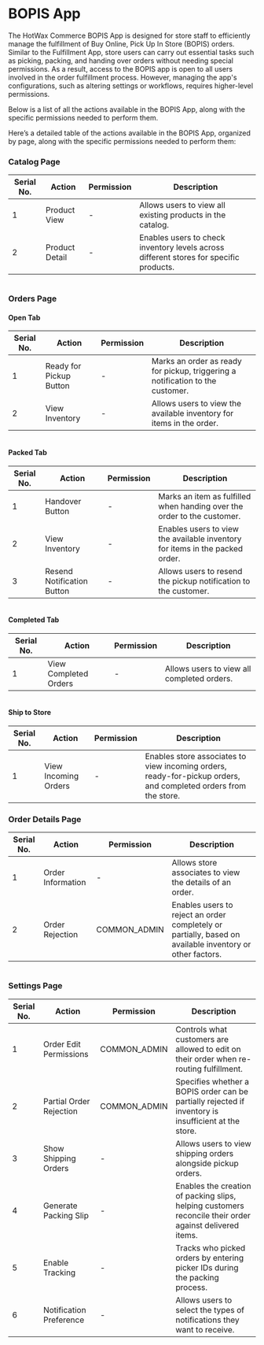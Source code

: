 # BOPIS App

The HotWax Commerce BOPIS App is designed for store staff to efficiently manage the fulfillment of Buy Online, Pick Up In Store (BOPIS) orders. Similar to the Fulfillment App, store users can carry out essential tasks such as picking, packing, and handing over orders without needing special permissions. As a result, access to the BOPIS app is open to all users involved in the order fulfillment process. However, managing the app's configurations, such as altering settings or workflows, requires higher-level permissions.

Below is a list of all the actions available in the BOPIS App, along with the specific permissions needed to perform them.

Here’s a detailed table of the actions available in the BOPIS App, organized by page, along with the specific permissions needed to perform them:

### Catalog Page

| Serial No. | Action         | Permission | Description                                                                            |
| ---------- | -------------- | ---------- | -------------------------------------------------------------------------------------- |
| 1          | Product View   | -          | Allows users to view all existing products in the catalog.                             |
| 2          | Product Detail | -          | Enables users to check inventory levels across different stores for specific products. |

<figure><img src="../../.gitbook/assets/catalog.png" alt=""><figcaption></figcaption></figure>

### Orders Page

#### Open Tab

| Serial No. | Action                  | Permission | Description                                                                    |
| ---------- | ----------------------- | ---------- | ------------------------------------------------------------------------------ |
| 1          | Ready for Pickup Button | -          | Marks an order as ready for pickup, triggering a notification to the customer. |
| 2          | View Inventory          | -          | Allows users to view the available inventory for items in the order.           |

<figure><img src="../../.gitbook/assets/open order.png" alt=""><figcaption></figcaption></figure>

#### Packed Tab

| Serial No. | Action                     | Permission | Description                                                                  |
| ---------- | -------------------------- | ---------- | ---------------------------------------------------------------------------- |
| 1          | Handover Button            | -          | Marks an item as fulfilled when handing over the order to the customer.      |
| 2          | View Inventory             | -          | Enables users to view the available inventory for items in the packed order. |
| 3          | Resend Notification Button | -          | Allows users to resend the pickup notification to the customer.              |

<figure><img src="../../.gitbook/assets/Packed Orders.png" alt=""><figcaption></figcaption></figure>

#### Completed Tab

| Serial No. | Action                | Permission | Description                                |
| ---------- | --------------------- | ---------- | ------------------------------------------ |
| 1          | View Completed Orders | -          | Allows users to view all completed orders. |

<figure><img src="../../.gitbook/assets/completed (1).png" alt=""><figcaption></figcaption></figure>

#### Ship to Store

| Serial No. | Action               | Permission | Description                                                                                                     |
| ---------- | -------------------- | ---------- | --------------------------------------------------------------------------------------------------------------- |
| 1          | View Incoming Orders | -          | Enables store associates to view incoming orders, ready-for-pickup orders, and completed orders from the store. |

### Order Details Page

| Serial No. | Action            | Permission    | Description                                                                                              |
| ---------- | ----------------- | ------------- | -------------------------------------------------------------------------------------------------------- |
| 1          | Order Information | -             | Allows store associates to view the details of an order.                                                 |
| 2          | Order Rejection   | COMMON\_ADMIN | Enables users to reject an order completely or partially, based on available inventory or other factors. |

<figure><img src="../../.gitbook/assets/order details (1).png" alt=""><figcaption></figcaption></figure>

### Settings Page

| Serial No. | Action                  | Permission    | Description                                                                                             |
| ---------- | ----------------------- | ------------- | ------------------------------------------------------------------------------------------------------- |
| 1          | Order Edit Permissions  | COMMON\_ADMIN | Controls what customers are allowed to edit on their order when re-routing fulfillment.                 |
| 2          | Partial Order Rejection | COMMON\_ADMIN | Specifies whether a BOPIS order can be partially rejected if inventory is insufficient at the store.    |
| 3          | Show Shipping Orders    | -             | Allows users to view shipping orders alongside pickup orders.                                           |
| 4          | Generate Packing Slip   | -             | Enables the creation of packing slips, helping customers reconcile their order against delivered items. |
| 5          | Enable Tracking         | -             | Tracks who picked orders by entering picker IDs during the packing process.                             |
| 6          | Notification Preference | -             | Allows users to select the types of notifications they want to receive.                                 |

<figure><img src="../../.gitbook/assets/settings.png" alt=""><figcaption></figcaption></figure>

